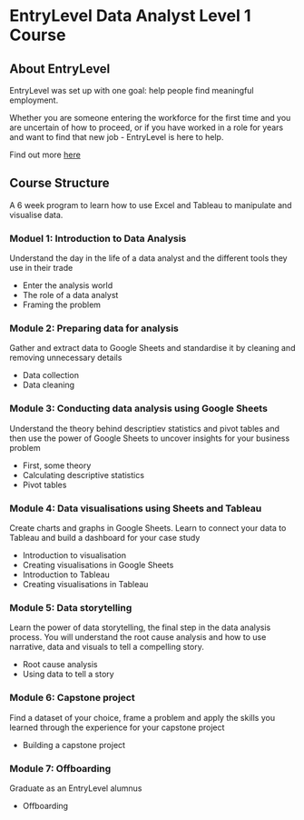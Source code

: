 # EntryLevel Data Analyst Level 1 Course

## About EntryLevel
EntryLevel was set up with one goal: help people find meaningful employment.

Whether you are someone entering the workforce for the first time and you are uncertain of how to proceed, or if you have worked in a role for years and want to find that new job - EntryLevel is here to help.

Find out more [here](https://www.entrylevel.net/about-us)

## Course Structure
A 6 week program to learn how to use Excel and Tableau to manipulate and visualise data.

### Moduel 1: Introduction to Data Analysis
Understand the day in the life of a data analyst and the different tools they use in their trade
- Enter the analysis world
- The role of a data analyst
- Framing the problem

### Module 2: Preparing data for analysis

Gather and extract data to Google Sheets and standardise it by cleaning and removing unnecessary details
- Data collection
- Data cleaning

### Module 3: Conducting data analysis using Google Sheets
Understand the theory behind descriptiev statistics and pivot tables and then use the power of Google Sheets to uncover insights for your business problem
- First, some theory
- Calculating descriptive statistics
- Pivot tables

### Module 4: Data visualisations using Sheets and Tableau
Create charts and graphs in Google Sheets. Learn to connect your data to Tableau and build a dashboard for your case study
- Introduction to visualisation
- Creating visualisations in Google Sheets
- Introduction to Tableau
- Creating visualisations in Tableau

### Module 5: Data storytelling
Learn the power of data storytelling, the final step in the data analysis process. You will understand the root cause analysis and how to use narrative, data and visuals to tell a compelling story.
- Root cause analysis
- Using data to tell a story

### Module 6: Capstone project
Find a dataset of your choice, frame a problem and apply the skills you learned through the experience for your capstone project
- Building a capstone project

### Module 7: Offboarding
Graduate as an EntryLevel alumnus
- Offboarding
